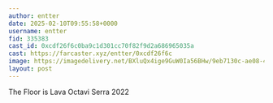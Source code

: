 ```yaml
---
author: entter
date: 2025-02-10T09:55:58+0000
username: entter
fid: 335383
cast_id: 0xcdf26f6c0ba9c1d301cc70f82f9d2a686965035a
cast: https://farcaster.xyz/entter/0xcdf26f6c
image: https://imagedelivery.net/BXluQx4ige9GuW0Ia56BHw/9eb7130c-ae08-42e6-1f78-a7be99f14000/original
layout: post
---
```


The Floor is Lava
Octavi Serra 2022

<img src='https://imagedelivery.net/BXluQx4ige9GuW0Ia56BHw/9eb7130c-ae08-42e6-1f78-a7be99f14000/original' alt='' referrerpolicy='no-referrer'/>
